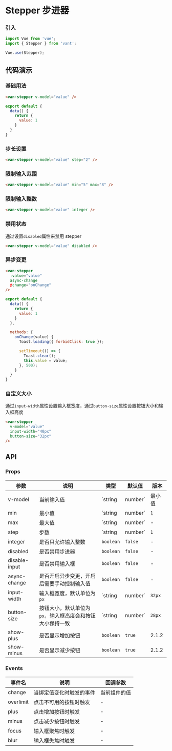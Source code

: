 # Stepper 步进器

### 引入

``` javascript
import Vue from 'vue';
import { Stepper } from 'vant';

Vue.use(Stepper);
```

## 代码演示

### 基础用法

```html
<van-stepper v-model="value" />
```

```javascript
export default {
  data() {
    return {
      value: 1
    }
  }
}
```

### 步长设置

```html
<van-stepper v-model="value" step="2" />
```

### 限制输入范围

```html
<van-stepper v-model="value" min="5" max="8" />
```

### 限制输入整数

```html
<van-stepper v-model="value" integer />
```

### 禁用状态

通过设置`disabled`属性来禁用 stepper

```html
<van-stepper v-model="value" disabled />
```

### 异步变更

```html
<van-stepper
  :value="value"
  async-change
  @change="onChange"
/>
```

```javascript
export default {
  data() {
    return {
      value: 1
    }
  },

  methods: {
    onChange(value) {
      Toast.loading({ forbidClick: true });

      setTimeout(() => {
        Toast.clear();
        this.value = value;
      }, 500);
    }
  }
}
```

### 自定义大小

通过`input-width`属性设置输入框宽度，通过`button-size`属性设置按钮大小和输入框高度

```html
<van-stepper
  v-model="value"
  input-width="40px"
  button-size="32px"
/>
```

## API

### Props

| 参数 | 说明 | 类型 | 默认值 | 版本 |
|------|------|------|------|------|
| v-model | 当前输入值 | `string | number` | 最小值 | - |
| min | 最小值 | `string | number` | `1` | - |
| max | 最大值 | `string | number` | - | - |
| step | 步数 | `string | number` | `1` | - |
| integer | 是否只允许输入整数 | `boolean` | `false` | - |
| disabled | 是否禁用步进器 | `boolean` | `false` | - |
| disable-input | 是否禁用输入框 | `boolean` | `false` | - |
| async-change | 是否开启异步变更，开启后需要手动控制输入值 | `boolean` | `false` | - |
| input-width | 输入框宽度，默认单位为`px` | `string | number` | `32px` | - |
| button-size | 按钮大小，默认单位为`px`，输入框高度会和按钮大小保持一致 | `string | number` | `28px` | 2.0.5 |
| show-plus | 是否显示增加按钮 | `boolean` | `true` | 2.1.2 |
| show-minus | 是否显示减少按钮 | `boolean` | `true` | 2.1.2 |

### Events

| 事件名 | 说明 | 回调参数 |
|------|------|------|
| change | 当绑定值变化时触发的事件 | 当前组件的值 |
| overlimit | 点击不可用的按钮时触发 | - |
| plus | 点击增加按钮时触发 | - |
| minus | 点击减少按钮时触发 | - |
| focus | 输入框聚焦时触发 | - |
| blur | 输入框失焦时触发 | - |
